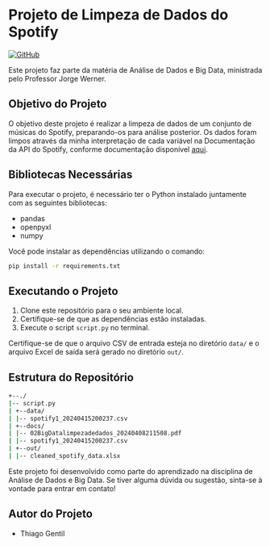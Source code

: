 # Projeto de Limpeza de Dados do Spotify

[![GitHub](https://img.shields.io/badge/Visit-My%20Profile-0891B2?style=flat-square&logo=github)](https://github.com/Tgentil)

Este projeto faz parte da matéria de Análise de Dados e Big Data, ministrada pelo Professor Jorge Werner.

## Objetivo do Projeto

O objetivo deste projeto é realizar a limpeza de dados de um conjunto de músicas do Spotify, preparando-os para análise posterior. Os dados foram limpos através da minha interpretação de cada variável na Documentação da API do Spotify, conforme documentação disponível [aqui](https://developer.spotify.com/documentation/web-api/reference/get-audio-features).

## Bibliotecas Necessárias

Para executar o projeto, é necessário ter o Python instalado juntamente com as seguintes bibliotecas:

- pandas
- openpyxl
- numpy


Você pode instalar as dependências utilizando o comando:

```bash
pip install -r requirements.txt
```

## Executando o Projeto

1. Clone este repositório para o seu ambiente local.
2. Certifique-se de que as dependências estão instaladas.
3. Execute o script `script.py` no terminal.

Certifique-se de que o arquivo CSV de entrada esteja no diretório `data/` e o arquivo Excel de saída será gerado no diretório `out/`.

## Estrutura do Repositório

```bash
+--./
|-- script.py
| +--data/
| |-- spotify1_20240415200237.csv
| +--docs/
| |-- 02BigDatalimpezadedados_20240408211508.pdf
| |-- spotify1_20240415200237.csv
| +--out/
| |-- cleaned_spotify_data.xlsx
```

Este projeto foi desenvolvido como parte do aprendizado na disciplina de Análise de Dados e Big Data. Se tiver alguma dúvida ou sugestão, sinta-se à vontade para entrar em contato!

## Autor do Projeto

- Thiago Gentil
